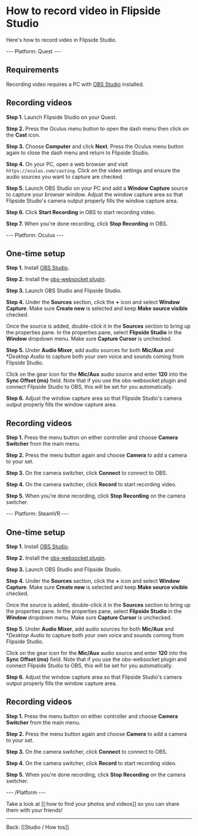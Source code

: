 # How to record video in Flipside Studio

Here's how to record video in Flipside Studio.

--- Platform: Quest ---

## Requirements

Recording video requires a PC with [OBS Studio](https://obsproject.com/) installed.

## Recording videos

**Step 1.** Launch Flipside Studio on your Quest.

**Step 2.** Press the Oculus menu button to open the dash menu then click on the **Cast** icon.

**Step 3.** Choose **Computer** and click **Next**. Press the Oculus menu button again to close the dash menu and return to Flipside Studio.

**Step 4.** On your PC, open a web browser and visit `https://oculus.com/casting`. Click on the video settings and ensure the audio sources you want to capture are checked.

**Step 5.** Launch OBS Studio on your PC and add a **Window Capture** source to capture your browser window. Adjust the window capture area so that Flipside Studio's camera output properly fills the window capture area.

**Step 6.** Click **Start Recording** in OBS to start recording video.

**Step 7.** When you're done recording, click **Stop Recording** in OBS.

--- Platform: Oculus ---

## One-time setup

**Step 1.** Install [OBS Studio](https://obsproject.com/).

**Step 2.** Install the [obs-websocket plugin](https://obsproject.com/forum/resources/obs-websocket-remote-control-obs-studio-from-websockets.466/).

**Step 3.** Launch OBS Studio and Flipside Studio.

**Step 4.** Under the **Sources** section, click the **+** icon and select **Window Capture**. Make sure **Create new** is selected and keep **Make source visible** checked.

Once the source is added, double-click it in the **Sources** section to bring up the properties pane. In the properties pane, select **Flipside Studio** in the **Window** dropdown menu. Make sure **Capture Cursor** is unchecked.

**Step 5.** Under **Audio Mixer**, add audio sources for both **Mic/Aux** and **Desktop Audio* to capture both your own voice and sounds coming from Flipside Studio.

Click on the gear icon for the **Mic/Aux** audio source and enter **120** into the **Sync Offset (ms)** field. Note that if you use the obs-websocket plugin and connect Flipside Studio to OBS, this will be set for you automatically.

**Step 6.** Adjust the window capture area so that Flipside Studio's camera output properly fills the window capture area.

## Recording videos

**Step 1.** Press the menu button on either controller and choose **Camera Switcher** from the main menu.

**Step 2.** Press the menu button again and choose **Camera** to add a camera to your set.

**Step 3.** On the camera switcher, click **Connect** to connect to OBS.

**Step 4.** On the camera switcher, click **Record** to start recording video.

**Step 5.** When you're done recording, click **Stop Recording** on the camera switcher.

--- Platform: SteamVR ---

## One-time setup

**Step 1.** Install [OBS Studio](https://obsproject.com/).

**Step 2.** Install the [obs-websocket plugin](https://obsproject.com/forum/resources/obs-websocket-remote-control-obs-studio-from-websockets.466/).

**Step 3.** Launch OBS Studio and Flipside Studio.

**Step 4.** Under the **Sources** section, click the **+** icon and select **Window Capture**. Make sure **Create new** is selected and keep **Make source visible** checked.

Once the source is added, double-click it in the **Sources** section to bring up the properties pane. In the properties pane, select **Flipside Studio** in the **Window** dropdown menu. Make sure **Capture Cursor** is unchecked.

**Step 5.** Under **Audio Mixer**, add audio sources for both **Mic/Aux** and **Desktop Audio* to capture both your own voice and sounds coming from Flipside Studio.

Click on the gear icon for the **Mic/Aux** audio source and enter **120** into the **Sync Offset (ms)** field. Note that if you use the obs-websocket plugin and connect Flipside Studio to OBS, this will be set for you automatically.

**Step 6.** Adjust the window capture area so that Flipside Studio's camera output properly fills the window capture area.

## Recording videos

**Step 1.** Press the menu button on either controller and choose **Camera Switcher** from the main menu.

**Step 2.** Press the menu button again and choose **Camera** to add a camera to your set.

**Step 3.** On the camera switcher, click **Connect** to connect to OBS.

**Step 4.** On the camera switcher, click **Record** to start recording video.

**Step 5.** When you're done recording, click **Stop Recording** on the camera switcher.

--- /Platform ---

Take a look at [[:how to find your photos and videos]] so you can share them with your friends!

---

Back: [[Studio / How tos]]
